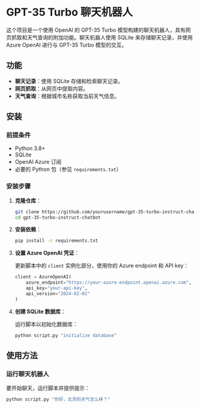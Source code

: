 # GPT-35 Turbo 聊天机器人

这个项目是一个使用 OpenAI 的 GPT-35 Turbo 模型构建的聊天机器人，具有网页抓取和天气查询的附加功能。聊天机器人使用 SQLite 来存储聊天记录，并使用 Azure OpenAI 进行与 GPT-35 Turbo 模型的交互。

## 功能

- **聊天记录**：使用 SQLite 存储和检索聊天记录。
- **网页抓取**：从网页中提取内容。
- **天气查询**：根据城市名称获取当前天气信息。

## 安装

### 前提条件

- Python 3.8+
- SQLite
- OpenAI Azure 订阅
- 必要的 Python 包（参见 `requirements.txt`）

### 安装步骤

1. **克隆仓库**：

    ```bash
    git clone https://github.com/yourusername/gpt-35-turbo-instruct-chatbot.git
    cd gpt-35-turbo-instruct-chatbot
    ```

2. **安装依赖**：

    ```bash
    pip install -r requirements.txt
    ```

3. **设置 Azure OpenAI 凭证**：

    更新脚本中的 `client` 实例化部分，使用你的 Azure endpoint 和 API key：

    ```python
    client = AzureOpenAI(
        azure_endpoint="https://your-azure-endpoint.openai.azure.com",
        api_key="your-api-key",
        api_version="2024-02-01"
    )
    ```

4. **创建 SQLite 数据库**：

    运行脚本以初始化数据库：

    ```bash
    python script.py "initialize database"
    ```

## 使用方法

### 运行聊天机器人

要开始聊天，运行脚本并提供提示：

```bash
python script.py "你好，北京的天气怎么样？"
